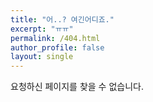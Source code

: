 ```yaml
---
title: "어..? 여긴어디죠."
excerpt: "ㅠㅠ"
permalink: /404.html
author_profile: false
layout: single
---
```


요청하신 페이지를 찾을 수 없습니다.

<script>
  var GOOG_FIXURL_LANG = 'ko';
  var GOOG_FIXURL_SITE = 'https://devinlife.com'
</script>
<script src="https://linkhelp.clients.google.com/tbproxy/lh/wm/fixurl.js">
</script>
